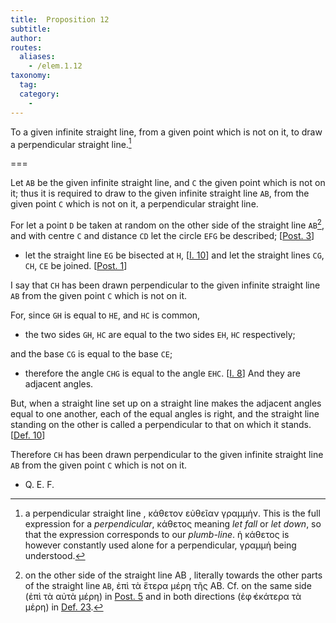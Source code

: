 ```yaml
---
title:  Proposition 12
subtitle:
author:
routes:
  aliases:
    - /elem.1.12
taxonomy:
  tag:
  category:
    -
---
```


To a given infinite straight line, from a given point which is not on it, to draw a perpendicular straight line.[^1]

===

Let `AB` be the given infinite straight line, and `C` the given point which is not on it; thus it is required to draw to the given infinite straight line `AB`, from the given point `C` which is not on it, a perpendicular straight line.

For let a point `D` be taken at random on the other side of the straight line `AB`[^2], and with centre `C` and distance `CD` let the circle `EFG` be described; [<a href="/elem.1.post.3">Post. 3</a>]

- let the straight line `EG` be bisected at `H`, [<a href="/elem.1.10">I. 10</a>] and let the straight lines `CG`, `CH`, `CE` be joined. [<a href="/elem.1.post.1">Post. 1</a>]

I say that `CH` has been drawn perpendicular to the given infinite straight line `AB` from the given point `C` which is not on it. 

For, since `GH` is equal to `HE`, and `HC` is common, 

- the two sides `GH`, `HC` are equal to the two sides `EH`, `HC` respectively;

and the base `CG` is equal to the base `CE`; 

- therefore the angle `CHG` is equal to the angle `EHC`. [<a href="/elem.1.8">I. 8</a>] And they are adjacent angles.

But, when a straight line set up on a straight line makes the adjacent angles equal to one another, each of the equal angles is right, and the straight line standing on the other is called a perpendicular to that on which it stands. [<a href="/elem.1.def.10">Def. 10</a>]

Therefore `CH` has been drawn perpendicular to the given infinite straight line `AB` from the given point `C` which is not on it.

- Q. E. F.

[^1]: a perpendicular straight line
    , <foreign lang="greek">κάθετον εὐθεῖαν γραμμἡν</foreign>. This is the full expression for a <em>perpendicular</em>, <foreign lang="greek">κάθετος</foreign> meaning <em>let fall</em> or <em>let down</em>, so that the expression corresponds to our <em>plumb-line</em>. <foreign lang="greek">ἡ κάθετος</foreign> is however constantly used alone for a perpendicular, <foreign lang="greek">γραμμἡ</foreign> being understood.

[^2]: on the other side of the straight line AB
    , literally <quote>towards the other parts of the straight line `AB`,</quote> <foreign lang="greek">ἐπὶ τὰ ἕτερα μέρη τῆς</foreign> AB. Cf. <quote>on the same side</quote> (<foreign lang="greek">ἐπὶ τὰ αὐτὰ μέρη</foreign>) in <a href="/elem.1.post.5">Post. 5</a> and <quote>in both directions</quote> (<foreign lang="greek">ἐφ̓ ἑκάτερα τὰ μἑρη</foreign>) in <a href="/elem.1.def.23">Def. 23</a>.

